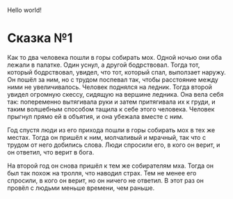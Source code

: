 Hello world!

# Сказка №1 
Как то два человека пошли в горы собирать мох. Одной ночью они оба лежали в палатке. Один уснул, а другой бодрствовал. Тогда тот, который бодрствовал, увидел, что тот, который спал, выползает наружу. Он пошёл за ним, но с трудом поспевал так, чтобы расстояние между ними не увеличивалось. Человек поднялся на ледник. Тогда второй увидел огромную скессу, сидящую на вершине ледника. Она вела себя так: попеременно вытягивала руки и затем притягивала их к груди, и таким волшебным способом тащила к себе этого человека. Человек прыгнул прямо ей в объятия, и она убежала вместе с ним.

Год спустя люди из его прихода пошли в горы собирать мох в тех же местах. Тогда он пришёл к ним, молчаливый и мрачный, так что с трудом от него добились слова. Люди спросили его, в кого он верит, и он ответил, что верит в бога.

На второй год он снова пришёл к тем же собирателям мха. Тогда он был так похож на тролля, что наводил страх. Тем не менее его спросили, в кого он верит, но он ничего не ответил. В этот раз он провёл с людьми меньше времени, чем раньше.